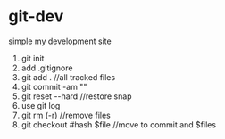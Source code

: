 # git-dev
simple my development site

1. git init
2. add .gitignore
3. git add . //all tracked files
4. git commit -am ""
5. git reset --hard //restore snap
6. use git log
7. git rm (-r) //remove files
8. git checkout #hash $file //move to commit and $files
